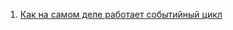 1. <a href="https://www.youtube.com/watch?v=8cV4ZvHXQL4" target="_blank">Как на самом деле работает событийный цикл</a>
